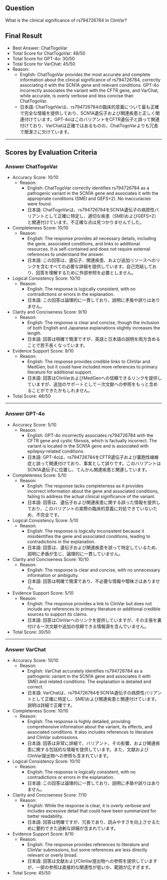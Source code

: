 ## Question

What is the clinical significance of rs794726784 in ClinVar?

## Final Result

- Best Answer: ChatTogoVar
- Total Score for ChatTogoVar: 48/50
- Total Score for GPT-4o: 30/50
- Total Score for VarChat: 45/50
- Reason:
  - English: ChatTogoVar provides the most accurate and complete information about the clinical significance of rs794726784, correctly associating it with the SCN1A gene and relevant conditions. GPT-4o incorrectly associates the variant with the CFTR gene, and VarChat, while accurate, is overly verbose and less concise than ChatTogoVar.
  - 日本語: ChatTogoVarは、rs794726784の臨床的意義について最も正確で完全な情報を提供しており、SCN1A遺伝子および関連疾患と正しく関連付けています。GPT-4oはこのバリアントをCFTR遺伝子と誤って関連付けており、VarChatは正確ではあるものの、ChatTogoVarよりも冗長で簡潔さに欠けています。

---

## Scores by Evaluation Criteria

### Answer ChatTogoVar
- Accuracy Score: 10/10
  - Reason: 
    - English: ChatTogoVar correctly identifies rs794726784 as a pathogenic variant in the SCN1A gene and associates it with the appropriate conditions (SMEI and GEFS+2). No inaccuracies were found.
    - 日本語: ChatTogoVarは、rs794726784をSCN1A遺伝子の病原性バリアントとして正確に特定し、適切な疾患（SMEIおよびGEFS+2）と関連付けています。不正確な点は見つかりませんでした。
- Completeness Score: 10/10
  - Reason: 
    - English: The response provides all necessary details, including the gene, associated conditions, and links to additional resources. It is self-contained and does not require external references to understand the answer.
    - 日本語: この回答は、遺伝子、関連疾患、および追加リソースへのリンクを含むすべての必要な詳細を提供しています。自己完結しており、回答を理解するために外部参照を必要としません。
- Logical Consistency Score: 10/10
  - Reason: 
    - English: The response is logically consistent, with no contradictions or errors in the explanation.
    - 日本語: この回答は論理的に一貫しており、説明に矛盾や誤りはありません。
- Clarity and Conciseness Score: 9/10
  - Reason: 
    - English: The response is clear and concise, though the inclusion of both English and Japanese explanations slightly increases the length.
    - 日本語: 回答は明確で簡潔ですが、英語と日本語の説明を両方含めることで若干長くなっています。
- Evidence Support Score: 9/10
  - Reason: 
    - English: The response provides credible links to ClinVar and MedGen, but it could have included more references to primary literature for additional support.
    - 日本語: 回答はClinVarおよびMedGenへの信頼できるリンクを提供していますが、追加のサポートとして一次文献への参照をもっと含めることができたかもしれません。
- Total Score: 48/50

---

### Answer GPT-4o
- Accuracy Score: 5/10
  - Reason: 
    - English: GPT-4o incorrectly associates rs794726784 with the CFTR gene and cystic fibrosis, which is factually incorrect. The variant is located in the SCN1A gene and is associated with epilepsy-related conditions.
    - 日本語: GPT-4oは、rs794726784をCFTR遺伝子および嚢胞性線維症と誤って関連付けており、事実として誤りです。このバリアントはSCN1A遺伝子に位置し、てんかん関連疾患と関連しています。
- Completeness Score: 5/10
  - Reason: 
    - English: The response lacks completeness as it provides incorrect information about the gene and associated conditions, failing to address the actual clinical significance of the variant.
    - 日本語: 回答は、遺伝子および関連疾患に関する誤った情報を提供しており、このバリアントの実際の臨床的意義に対処できていないため、不完全です。
- Logical Consistency Score: 5/10
  - Reason: 
    - English: The response is logically inconsistent because it misidentifies the gene and associated conditions, leading to contradictions in the explanation.
    - 日本語: 回答は、遺伝子および関連疾患を誤って特定しているため、説明に矛盾が生じ、論理的に一貫していません。
- Clarity and Conciseness Score: 10/10
  - Reason: 
    - English: The response is clear and concise, with no unnecessary information or ambiguity.
    - 日本語: 回答は明確で簡潔であり、不必要な情報や曖昧さはありません。
- Evidence Support Score: 5/10
  - Reason: 
    - English: The response provides a link to ClinVar but does not include any references to primary literature or additional credible sources to support its claims.
    - 日本語: 回答はClinVarへのリンクを提供していますが、その主張を裏付ける一次文献や追加の信頼できる情報源を含んでいません。
- Total Score: 30/50

---

### Answer VarChat
- Accuracy Score: 10/10
  - Reason: 
    - English: VarChat accurately identifies rs794726784 as a pathogenic variant in the SCN1A gene and associates it with SMEI and related conditions. The explanation is detailed and correct.
    - 日本語: VarChatは、rs794726784をSCN1A遺伝子の病原性バリアントとして正確に特定し、SMEIおよび関連疾患と関連付けています。説明は詳細で正確です。
- Completeness Score: 10/10
  - Reason: 
    - English: The response is highly detailed, providing comprehensive information about the variant, its effects, and associated conditions. It also includes references to literature and ClinVar submissions.
    - 日本語: 回答は非常に詳細で、バリアント、その影響、および関連疾患に関する包括的な情報を提供しています。また、文献およびClinVar提出物への参照も含まれています。
- Logical Consistency Score: 10/10
  - Reason: 
    - English: The response is logically consistent, with no contradictions or errors in the explanation.
    - 日本語: この回答は論理的に一貫しており、説明に矛盾や誤りはありません。
- Clarity and Conciseness Score: 7/10
  - Reason: 
    - English: While the response is clear, it is overly verbose and includes excessive detail that could have been summarized for better readability.
    - 日本語: 回答は明確ですが、冗長であり、読みやすさを向上させるために要約できた過剰な詳細が含まれています。
- Evidence Support Score: 8/10
  - Reason: 
    - English: The response provides references to literature and ClinVar submissions, but some references are less directly relevant or overly broad.
    - 日本語: 回答は文献およびClinVar提出物への参照を提供していますが、一部の参照は直接的な関連性が低いか、範囲が広すぎます。
- Total Score: 45/50